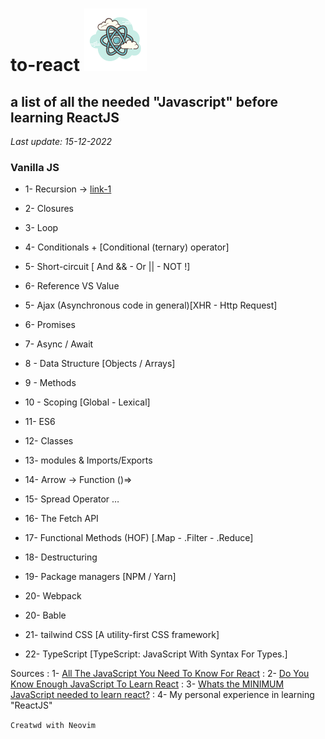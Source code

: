 # to-react ![alt text](./icons8-react-100.png) 

## **a list of all the needed "Javascript" before learning ReactJS**

*Last update: 15-12-2022*

### Vanilla JS

- 1- Recursion → [link-1](https://www.freecodecamp.org/news/quick-intro-to-recursion/)

- 2- Closures

- 3- Loop

- 4- Conditionals + [Conditional (ternary) operator]

- 5- Short-circuit [ And && - Or || - NOT !]

- 6- Reference VS Value


- 5- Ajax (Asynchronous code in general)[XHR - Http Request]

- 6- Promises

- 7- Async / Await

- 8 - Data Structure [Objects / Arrays]

- 9 - Methods 

- 10 - Scoping [Global - Lexical]
 
- 11- ES6 

- 12- Classes

- 13- modules & Imports/Exports

- 14- Arrow → Function ()=>

- 15- Spread Operator …

- 16- The Fetch API




- 17- Functional Methods (HOF) [.Map - .Filter - .Reduce]

- 18- Destructuring

- 19- Package managers [NPM / Yarn]

- 20- Webpack

- 20- Bable

- 21- tailwind CSS [A utility-first CSS framework]

- 22- TypeScript [TypeScript: JavaScript With Syntax For Types.]


Sources
: 1- [All The JavaScript You Need To Know For React](https://www.youtube.com/watch?v=m55PTVUrlnA)
: 2- [Do You Know Enough JavaScript To Learn React](https://youtu.be/JR9wsVYp8RQ)
: 3- [Whats the MINIMUM JavaScript needed to learn react?](https://youtu.be/Xzv_NtVoAB8)
: 4- My personal experience in learning "ReactJS"

`Creatwd with Neovim`
